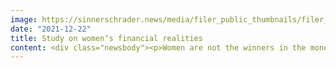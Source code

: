 ```yaml
---
image: https://sinnerschrader.news/media/filer_public_thumbnails/filer_public/e3/cf/e3cfc686-9d3c-483b-a619-845bc069dae3/480px_justreport.png__480x288_q85_crop_subsampling-2_upscale.jpg
date: "2021-12-22"
title: Study on women‘s financial realities
content: <div class="newsbody"><p>Women are not the winners in the money game. On the contrary, their financial reality is still anything but fair and balanced in today's society.<br/>SinnerSchrader’s Studio Futur set out to change exactly this and to make a meaningful impact on fighting financial inequalities. In order to develop well-founded concepts and product ideas, the first step was to carry out ethnographic research. This research report gives deep insight into this topic. It is not only a must read for people working in financial services, but also for everyone interested in getting a new perspective on the underlying reasons for financial inequality.</p><p><span class="file"><a href="/media/filer_public/6c/13/6c132da1-0df4-4709-a674-5dd6c20374fa/study_on_womens_financial_realities_research_report__sinnerschrader_2021.pdf" rel="noopener noreferrer" target="_blank">Study on women‘s financial realities Research Report SinnerSchrader 2021<span class="file__meta"><span class="meta__fileextension">(PDF)</span></span></a></span></p><p><a class="news-backlink" href="/en/"><svg class="svg-ico svg-ico--arrow-left"><use xlink&#58;href="#arrow-down"></use></svg>Back to the overview</a></p></div>
---
```


